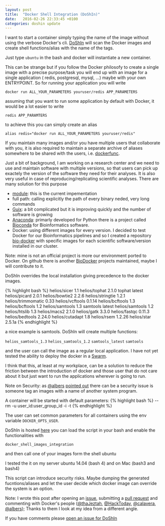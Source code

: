 ```yaml
---
layout: post
title:  "Docker Shell Integration (DoShIn)"
date:   2016-02-26 22:33:45 +0100
categories: doshin update
---
```


I want to start a container simply typing the name of the image without using the verbose Docker's cli. [DoShIn](https://github.com/helios/doshin) will scan the Docker images and create shell functions/alias with the name of the tags.

Just type  `ubuntu` in the bash and docker will instantiate a new container.

This can be strange but if you follow the Docker philosofy to create a single image with a precise purpose/task you will end up with an image for a single application ( redis, postgresql, mysql, ...) maybe with your own ENTRYPOINT. So for running your application you will write 

`docker run ALL_YOUR_PARAMETERS youruser/redis APP_PARAMETERS`

assuming that you want to run some application by default with Docker, it would be a lot easier to write

`redis APP_PARAMTERS`

to achieve this you can simply create an alias

`alias redis="docker run ALL_YOUR_PARAMETERS youruser/redis"`

If you maintain many images and/or you have multiple users that collaborate with you, it is also required to maintain a separate archive of aliases somewhere to be shared with the users, i.e. [dockerfunc](https://github.com/jfrazelle/dotfiles/blob/a0b0ca56070e4cd9fbc0c9f5837e5fb8c145c06e/.dockerfunc#L259).

Just a bit of background, I am working on a research center and we need to use and maintain software with multiple versions, so that users can pick up exactely the version of the software they need for their analyses. It is also very useful in case of reproducing/replicating scientific analyses. There are many solution for this purpose

* [module](http://modules.sourceforge.net/): this is the current impementation
* full path: calling explicitly the path of every binary neded, very long commands
* [Guix](https://www.gnu.org/software/guix/): a bit complicated but it is improving quickly and the number of software is growing
* [Anaconda](https://www.continuum.io/why-anaconda): primarly developed for Python there is a project called [Bioconda](https://bioconda.github.io/) for Bioinformatics software.
* Docker: using different images for every version. I decided to test Docker for our Bioinformatics pipelines and so I created a repository [bio-docker](https://github.com/helios/bio-docker) with specific images for each scientific software/version installed in our cluster.

Note: mine is not an official project is more our environment ported to Docker. On github there is another [BioDocker](https://github.com/BioDocker) projects maintained, maybe I will contribute to it. 

DoShIn overrides the local installation giving precedence to the docker images. 

{% highlight bash %}
helios/sicer  1.1
helios/tophat 2.1.0
tophat  latest
helios/picard 2.0.1
helios/bowtie2  2.2.6
helios/stringtie  1.2.1
helios/trimmomatic  0.33
helios/vcftools 0.1.14
helios/bcftools 1.3
helios/bcftools 1.2
helios/samtools 1.3
samtools latest
helios/samtools 1.2
helios/htslib 1.3
helios/macs2  2.1.0
helios/gatk 3.3.0
helios/fastqc 0.11.3
helios/bedtools 2.24.0
helios/cutadapt 1.8
helios/rsem 1.2.26
helios/star 2.5.1a
{% endhighlight %}

a nice example is samtools. DoShIn will create multiple functions:

`helios_samtools_1.3`
`helios_samtools_1.2`
`samtools_latest`
`samtools`

and the user can call the image as a regular local application. I have not yet tested the ability to deploy the docker in a [Swarm](https://docs.docker.com/swarm/).

I think that this, at least at my workplace, can be a solution to reduce the friction between the introduction of docker and those user that do not care about it but just want to run the applications wherever is going to run.

Note on Security: as [@albers](http://github.com/albers) [pointed out](https://github.com/docker/docker/pull/20704#issuecomment-189170800) there can be a security issue is someone tag an images with a name of another system program.


A container will be started with default parameters:
{% highlight bash %}
  --rm
  -u user_id:user_group_id
  -i
  -t
{% endhighlight %}

The user can set common parameters for all containers using the env variable `DOCKER_OPTS_USER`.

DoShIn is hosted [here](https://github.com/helios/doshin) you can load the script in your bash and enable the functionalities with 

`docker_shell_images_integration`

and then call one of your images form the shell ubuntu

I tested the it on my server ubuntu 14.04 (bash 4) and on Mac (bash3 and bash4)

This script can introduce security risks. Maybe dumping the generated fucntions/aliases and let the user decide which docker image can override the system is an option.

Note: I wrote this post after opening an [issue](https://github.com/docker/docker/issues/20702), submitting a [pull request](https://github.com/docker/docker/pull/20704) and commenting with Docker's people ([@thaJeztah](http://github.com/thaJeztah), [@HackToday](http://github.com/HackToday), [@calavera](http://github.com/calavera), [@albers](http://github.com/albers)); Thanks to them I look at my idea from a different angle.

If you have comments please [open an issue for DoShIn](https://github.com/helios/doshin/issues)